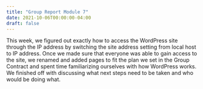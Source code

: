 ```yaml
---
title: "Group Report Module 7"
date: 2021-10-06T00:00:00-04:00
draft: false
---
```


This week, we figured out exactly how to access the WordPress site through the IP address by switching the site address setting from local host to IP address. Once we made sure that everyone was able to gain access to the site, we renamed and added pages to fit the plan we set in the Group Contract and spent time familiarizing ourselves with how WordPress works. We finished off with discussing what next steps need to be taken and who would be doing what.
